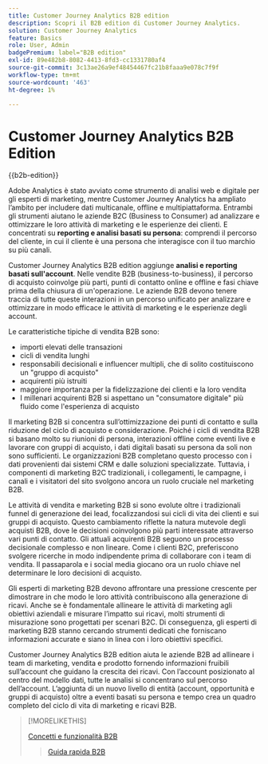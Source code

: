 ```yaml
---
title: Customer Journey Analytics B2B edition
description: Scopri il B2B edition di Customer Journey Analytics.
solution: Customer Journey Analytics
feature: Basics
role: User, Admin
badgePremium: label="B2B edition"
exl-id: 89e482b8-8082-4413-8fd3-cc1331780af4
source-git-commit: 3c13ae26a9ef48454467fc21b8faaa9e078c7f9f
workflow-type: tm+mt
source-wordcount: '463'
ht-degree: 1%

---
```



# Customer Journey Analytics B2B Edition

{{b2b-edition}}

Adobe Analytics è stato avviato come strumento di analisi web e digitale per gli esperti di marketing, mentre Customer Journey Analytics ha ampliato l’ambito per includere dati multicanale, offline e multipiattaforma.  Entrambi gli strumenti aiutano le aziende B2C (Business to Consumer) ad analizzare e ottimizzare le loro attività di marketing e le esperienze dei clienti. E concentrati su **reporting e analisi basati su persona**: comprendi il percorso del cliente, in cui il cliente è una persona che interagisce con il tuo marchio su più canali.

Customer Journey Analytics B2B edition aggiunge **analisi e reporting basati sull&#39;account**. Nelle vendite B2B (business-to-business), il percorso di acquisto coinvolge più parti, punti di contatto online e offline e fasi chiave prima della chiusura di un&#39;operazione. Le aziende B2B devono tenere traccia di tutte queste interazioni in un percorso unificato per analizzare e ottimizzare in modo efficace le attività di marketing e le esperienze degli account.

Le caratteristiche tipiche di vendita B2B sono:

* importi elevati delle transazioni
* cicli di vendita lunghi
* responsabili decisionali e influencer multipli, che di solito costituiscono un &quot;gruppo di acquisto&quot;
* acquirenti più istruiti
* maggiore importanza per la fidelizzazione dei clienti e la loro vendita
* I millenari acquirenti B2B si aspettano un &quot;consumatore digitale&quot; più fluido come l&#39;esperienza di acquisto

Il marketing B2B si concentra sull’ottimizzazione dei punti di contatto e sulla riduzione del ciclo di acquisto e considerazione. Poiché i cicli di vendita B2B si basano molto su riunioni di persona, interazioni offline come eventi live e lavorare con gruppi di acquisto, i dati digitali basati su persona da soli non sono sufficienti. Le organizzazioni B2B completano questo processo con i dati provenienti dai sistemi CRM e dalle soluzioni specializzate. Tuttavia, i componenti di marketing B2C tradizionali, i collegamenti, le campagne, i canali e i visitatori del sito svolgono ancora un ruolo cruciale nel marketing B2B.

Le attività di vendita e marketing B2B si sono evolute oltre i tradizionali funnel di generazione dei lead, focalizzandosi sui cicli di vita dei clienti e sui gruppi di acquisto. Questo cambiamento riflette la natura mutevole degli acquisti B2B, dove le decisioni coinvolgono più parti interessate attraverso vari punti di contatto. Gli attuali acquirenti B2B seguono un processo decisionale complesso e non lineare. Come i clienti B2C, preferiscono svolgere ricerche in modo indipendente prima di collaborare con i team di vendita. Il passaparola e i social media giocano ora un ruolo chiave nel determinare le loro decisioni di acquisto.

Gli esperti di marketing B2B devono affrontare una pressione crescente per dimostrare in che modo le loro attività contribuiscono alla generazione di ricavi.  Anche se è fondamentale allineare le attività di marketing agli obiettivi aziendali e misurare l’impatto sui ricavi, molti strumenti di misurazione sono progettati per scenari B2C. Di conseguenza, gli esperti di marketing B2B stanno cercando strumenti dedicati che forniscano informazioni accurate e siano in linea con i loro obiettivi specifici.

Customer Journey Analytics B2B edition aiuta le aziende B2B ad allineare i team di marketing, vendita e prodotto fornendo informazioni fruibili sull’account che guidano la crescita dei ricavi. Con l’account posizionato al centro del modello dati, tutte le analisi si concentrano sul percorso dell’account. L’aggiunta di un nuovo livello di entità (account, opportunità e gruppi di acquisto) oltre a eventi basati su persona e tempo crea un quadro completo del ciclo di vita di marketing e ricavi B2B.


>[!MORELIKETHIS]
>
>[Concetti e funzionalità B2B](cja-b2b-concepts-features.md)
>>[Guida rapida B2B](cja-b2b-quick-start-guide.md)
>
